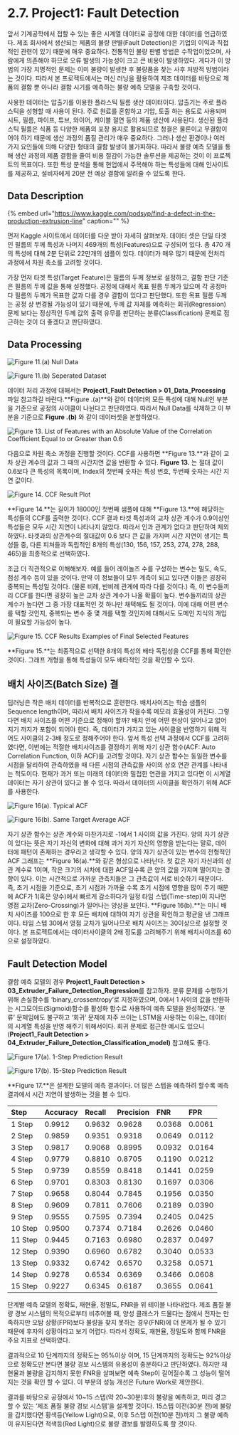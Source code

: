 # 2.7. Project1: Fault Detection

앞서 기계공학에서 접할 수 있는 좋은 시계열 데이터로 공정에 대한 데이터를 언급하였다. 제조 회사에서 생산되는 제품의 불량 판별\(Fault Detection\)은 기업의 이익과 직접적인 관련이 있기 때문에 매우 중요하다. 전통적인 불량 판별 방법은 수작업이었으며, 사람에게 의존해야 하므로 오류 발생의 가능성이 크고 큰 비용이 발생하였다. 게다가 이 방법의 가장 치명적인 문제는 이미 불량이 발생한 후 불량품을 찾는 사후 처방적 방법이라는 것이다. 따라서 본 프로젝트에서는 머신 러닝을 활용하여 제조 데이터를 바탕으로 제품의 결함 뿐 아니라 결함 시기를 예측하는 불량 예측 모델을 구축할 것이다.

사용한 데이터는 압출기를 이용한 플라스틱 필름 생산 데이터이다. 압출기는 주로 플라스틱을 성형할 때 사용이 된다. 주로 원료를 혼합하고 기압, 토출 하는 용도로 사용되며 시트, 필름, 파이프, 튜브, 와이어, 케이블 절연 등의 제품 생산에 사용된다. 생산된 플라스틱 필름은 식품 등 다양한 제품의 포장 용지로 활용되므로 청결은 물론이고 무결함이어야 하기 때문에 생산 과정의 품질 관리가 매우 중요하다. 그러나 생산 환경이나 여러 가지 요인들에 의해 다양한 형태의 결함 발생이 불가피하다. 따라서 불량 예측 모델을 통해 생산 과정의 제품 결함을 줄여 비용 절감이 가능한 솔루션을 제공하는 것이 이 프로젝트의 목표이다. 또한 특성 분석을 통해 현업에서 주목해야 하는 특성들에 대해 인사이트를 제공하고, 설비자에게 20분 전 예상 결함에 알려줄 수 있도록 한다.

## Data Description

{% embed url="https://www.kaggle.com/podsyp/find-a-defect-in-the-production-extrusion-line" caption="" %}

먼저 Kaggle 사이트에서 데이터를 다운 받아 자세히 살펴보자. 데이터 셋은 단일 타겟인 필름의 두께 특성과 나머지 469개의 특성\(Features\)으로 구성되어 있다. 총 470 개의 특성에 대해 2분 단위로 22만개의 샘플이 있다. 데이터가 매우 많기 때문에 전처리 과정에서 차원 축소를 고려할 것이다.

가장 먼저 타겟 특성\(Target Feature\)은 필름의 두께 정보로 설정하고, 결함 판단 기준은 필름의 두께 값을 통해 설정했다. 공정에 대해서 목표 필름 두께가 있으며 각 공정마다 필름의 두께가 목표한 값과 다를 경우 결함이 있다고 판단했다. 또한 목표 필름 두께는 공정 상 변경될 가능성이 있기 때문에, 두께 값 자체를 예측하는 회귀\(Regression\) 문제 보다는 정상적인 두께 값의 출력 유무를 판단하는 분류\(Classification\) 문제로 접근하는 것이 더 좋겠다고 판단하였다.

## Data Processing

![Figure 11.\(a\) Null Data](../.gitbook/assets/figure-11-a-.png)

![Figure 11.\(b\) Seperated Dataset](../.gitbook/assets/figure-11-b-.png)

데이터 처리 과정에 대해서는 **Project1\_Fault Detection &gt; 01\_Data\_Processing** 파일 참고하길 바란다.**Figure .\(a\)**와 같이 데이터의 모든 특성에 대해 Null인 부분을 기준으로 공정의 사이클이 나뉜다고 판단하였다. 따라서 Null Data를 삭제하고 이 부분을 기준으로 **Figure .\(b\)** 와 같이 데이터셋을 분할하였다.

![Figure 13. List of Features with an Absolute Value of the Correlation Coefficient Equal to or Greater than 0.6](../.gitbook/assets/figure-13.png)

다음으로 차원 축소 과정을 진행할 것이다. CCF를 사용하면 **Figure 13.**과 같이 교차 상관 계수의 값과 그 때의 시간지연 값을 반환할 수 있다. **Figure 13.** 는 절대 값이 0.6보다 큰 특성의 목록이며, Index의 첫번째 숫자는 특성 번호, 두번째 숫자는 시간 지연 값이다.

![Figure 14. CCF Result Plot](../.gitbook/assets/figure-14.png)

**Figure 14.**는 길이가 18000인 첫번째 샘플에 대해 **Figure 13.**에 해당하는 특성들의 CCF를 출력한 것이다. CCF 결과 타겟 특성과의 교차 상관 계수가 0.9이상인 특성들은 모두 시간 지연이 나타나지 않았다. 따라서 인과 관계가 없다고 판단하여 제외하였다. 타겟과의 상관계수의 절대값이 0.6 보다 큰 값을 가지며 시간 지연이 생기는 특성들 중, 다른 피쳐들과 독립적인 8개의 특성\(130, 156, 157, 253, 274, 278, 288, 465\)을 최종적으로 선택하였다.

조금 더 직관적으로 이해해보자. 예를 들어 레이놀즈 수를 구성하는 변수는 밀도, 속도, 점성 계수 등이 있을 것이다. 만약 이 정보들이 모두 계측이 되고 있다면 이들은 굉장히 중복되는 특성일 것이다. \(물론 비례, 반비례 관계에 따라 다를 것이다.\) 즉, 이 변수들끼리 CCF를 한다면 굉장히 높은 교차 상관 계수가 나올 확률이 높다. 변수들끼리의 상관 계수가 높다면 그 중 가장 대표적인 것 하나만 채택해도 될 것이다. 이에 대해 어떤 변수를 택할 것인지, 중복되는 변수 중 몇 개를 택할 것인지에 대해서도 도메인 지식의 개입이 필요할 가능성이 높다.

![Figure 15. CCF Results Examples of Final Selected Features](../.gitbook/assets/figure15.png)

**Figure 15.**는 최종적으로 선택한 8개의 특성의 배타 독립성을 CCF를 통해 확인한 것이다. 그래프 개형을 통해 특성들이 모두 배타적인 것을 확인할 수 있다.

## 배치 사이즈\(Batch Size\) 결

딥러닝은 작은 배치 데이터를 반복적으로 훈련한다. 배치사이즈는 학습 샘플의 Sequence length이며, 따라서 배치 사이즈가 작을수록 메모리 효율성이 커진다. 그렇다면 배치 사이즈를 어떤 기준으로 정해야 할까? 배치 안에 어떤 현상이 일어나고 없어지기 까지가 포함이 되어야 한다. 즉, 데이터가 가지고 있는 사이클을 반영하기 위해 적어도 사이클의 2-3배 정도로 정해주어야 한다. 앞서 특성 선택 과정에서 CCF를 고려하였다면, 이번에는 적절한 배치사이즈를 결정하기 위해 자기 상관 함수\(ACF: Auto Correlation Function, 이하 ACF\)를 고려할 것이다. 자기 상관 함수는 동일한 변수를 시점을 달리하여 관측하였을 때 다른 시점의 관측값들 사이의 상호 연관 관계를 나타내는 척도이다. 현재가 과거 또는 미래의 데이터와 밀접한 연관을 가지고 있다면 이 시계열 데이터는 자기 상관이 있다고 볼 수 있다. 따라서 데이터의 사이클을 확인하기 위해 ACF를 사용한다.

![Figure 16\(a\). Typical ACF](../.gitbook/assets/figure-16.png)

![Figure 16\(b\). Same Target Average ACF](../.gitbook/assets/figure-16-b-.png)

자기 상관 함수는 상관 계수와 마찬가지로 -1에서 1 사이의 값을 가진다. 양의 자기 상관이 있다는 뜻은 자기 자신의 변화에 대해 과거 자기 자신의 영향을 받는다는 말로, 데이터에 패턴이 존재하는 경우라고 생각할 수 있다. 양의 자기 상관이 있는 변수의 전형적인 ACF 그래프는 **Figure 16\(a\).**와 같은 형상으로 나타난다. 첫 값은 자기 자신과의 상관 계수로 1이며, 작은 크기의 시차에 대한 ACF일수록 큰 양의 값을 가지며 떨어지는 경향이 있다. 이는 시간적으로 가까운 관측치들은 그 관측값이 서로 비슷하기 때문이다. 즉, 초기 시점을 기준으로, 초기 시점과 가까울 수록 초기 시점에 영향을 많이 주기 때문에 ACF가 1\(혹은 양수\)에서 빠르게 감소하다가 일정 타임 스텝\(Time-step\)이 지나면 영점 교차\(Zero-Crossing\)가 일어나는 양상을 보인다. **Figure 16\(b\).**는 미니 배치 사이즈를 100으로 한 후 모든 배치에 대하여 자기 상관을 확인하고 평균을 낸 그래프이다. 타임 스텝 30에서 영점 교차가 일어나므로 배치 사이즈는 30이상으로 설정할 것이다. 본 프로젝트에서는 데이터사이클의 2배 정도를 고려해주기 위해 배치사이즈를 60으로 설정하였다.

## Fault Detection Model

결함 예측 모델의 경우 **Project1\_Fault Detection &gt; 03\_Extruder\_Failure\_Detection\_Regression**를 참고하자. 분류 문제를 수행하기 위해 손실함수를 ‘binary\_crossentropy’로 지정하였으며, 0에서 1 사이의 값을 반환하는 시그모이드\(Sigmoid\)함수를 활성화 함수로 사용하여 예측 모델을 완성하였다. ‘분류’ 문제임에도 불구하고 ‘회귀’ 문제에 자주 쓰이는 LSTM을 사용하는 이유는, 데이터의 시계열 특성을 반영 해주기 위해서이다. 회귀 문제로 접근한 예시도 있으니 \(**Project1\_Fault Detection &gt; 04\_Extruder\_Failure\_Detection\_Classification\_model\)** 참고해도 좋다.

![Figure 17\(a\). 1-Step Prediction Result](../.gitbook/assets/figure-17.png)

![Figure 17\(b\). 15-Step Prediction Result](../.gitbook/assets/figure-17-b-.png)

**Figure 17.**은 설계한 모델의 예측 결과이다. 더 많은 스텝을 예측하려 할수록 예측 결과에서 시간 지연이 발생하는 것을 볼 수 있다.

| Step | Accuracy | Recall | Precision | FNR | FPR |
| :--- | :--- | :--- | :--- | :--- | :--- |
| 1 Step | 0.9912 | 0.9632 | 0.9628 | 0.0368 | 0.0061 |
| 2 Step | 0.9859 | 0.9351 | 0.9318 | 0.0649 | 0.0112 |
| 3 Step | 0.9817 | 0.9068 | 0.8995 | 0.0932 | 0.0164 |
| 4 Step | 0.9779 | 0.8810 | 0.8705 | 0.1190 | 0.0212 |
| 5 Step | 0.9739 | 0.8559 | 0.8418 | 0.1441 | 0.0259 |
| 6 Step | 0.9701 | 0.8303 | 0.8130 | 0.1697 | 0.0306 |
| 7 Step | 0.9658 | 0.8044 | 0.7845 | 0.1956 | 0.0350 |
| 8 Step | 0.9609 | 0.7811 | 0.7606 | 0.2189 | 0.0390 |
| 9 Step | 0.9555 | 0.7595 | 0.7394 | 0.2405 | 0.0425 |
| 10 Step | 0.9500 | 0.7374 | 0.7184 | 0.2626 | 0.0460 |
| 11 Step | 0.9445 | 0.7163 | 0.6980 | 0.2837 | 0.0497 |
| 12 Step | 0.9390 | 0.6960 | 0.6782 | 0.3040 | 0.0533 |
| 13 Step | 0.9332 | 0.6742 | 0.6570 | 0.3258 | 0.0571 |
| 14 Step | 0.9278 | 0.6534 | 0.6369 | 0.3466 | 0.0608 |
| 15 Step | 0.9227 | 0.6345 | 0.6187 | 0.3655 | 0.0641 |

단계별 예측 모델의 정확도, 재현율, 정밀도, FNR을 위 테이블 나타내었다. 제조 품질 불량 경보 시스템의 목적으로부터 비추어볼 때, 양성 클래스가 드물다는 점에서 전자는 만족하지만 오탐 상황\(FPR\)보다 불량을 찾지 못하는 경우\(FNR\)에 더 문제가 될 수 있기 때문에 후자의 상황이라고 보기 어렵다. 따라서 정확도, 재현율, 정밀도와 함께 FNR을 주요 지표로 선택하였다.

결과적으로 10 단계까지의 정확도는 95%이상 이며, 15 단계까지의 정확도는 92%이상으로 정확도만 본다면 불량 경보 시스템의 유용성이 충분하다고 판단하였다. 하지만 재현율과 불량을 감지하지 못한 FNR을 살펴보면 예측 Step이 길어질수록 그 성능이 떨어지는 것을 확인 할 수 있다. 이 부분의 성능 개선은 Future Work로 제안한다.

결과를 바탕으로 공정에서 10~15 스텝\(약 20~30분\)후의 불량을 예측하고, 미리 경고할 수 있는 ‘제조 품질 불량 경보 시스템’을 설계할 것이다. 15스텝 이전\(30분 전\)에 불량을 감지했다면 황색등\(Yellow Light\)으로, 이후 5스텝 이전\(10분 전\)까지 그 불량 예측이 유지된다면 적색등\(Red Light\)으로 불량 경보를 발령하도록 할 것이다.

